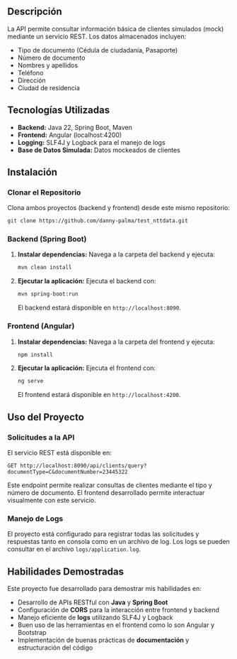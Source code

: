 ## Descripción
La API permite consultar información básica de clientes simulados (mock) mediante un servicio REST. Los datos almacenados incluyen:
- Tipo de documento (Cédula de ciudadanía, Pasaporte)
- Número de documento
- Nombres y apellidos
- Teléfono
- Dirección
- Ciudad de residencia


## Tecnologías Utilizadas
- **Backend:** Java 22, Spring Boot, Maven
- **Frontend:** Angular (localhost:4200)
- **Logging:** SLF4J y Logback para el manejo de logs
- **Base de Datos Simulada:** Datos mockeados de clientes

## Instalación

### Clonar el Repositorio
Clona ambos proyectos (backend y frontend) desde este mismo repositorio:

```bash
git clone https://github.com/danny-palma/test_nttdata.git
```

### Backend (Spring Boot)
1. **Instalar dependencias:**
   Navega a la carpeta del backend y ejecuta:
   ```bash
   mvn clean install
   ```

2. **Ejecutar la aplicación:**
   Ejecuta el backend con:
   ```bash
   mvn spring-boot:run
   ```
   El backend estará disponible en `http://localhost:8090`.

### Frontend (Angular)
1. **Instalar dependencias:**
   Navega a la carpeta del frontend y ejecuta:
   ```bash
   npm install
   ```

2. **Ejecutar la aplicación:**
   Ejecuta el frontend con:
   ```bash
   ng serve
   ```
   El frontend estará disponible en `http://localhost:4200`.

## Uso del Proyecto

### Solicitudes a la API
El servicio REST está disponible en:
```
GET http://localhost:8090/api/clients/query?documentType=C&documentNumber=23445322
```

Este endpoint permite realizar consultas de clientes mediante el tipo y número de documento. El frontend desarrollado permite interactuar visualmente con este servicio.

### Manejo de Logs
El proyecto está configurado para registrar todas las solicitudes y respuestas tanto en consola como en un archivo de log. Los logs se pueden consultar en el archivo `logs/application.log`.

## Habilidades Demostradas
Este proyecto fue desarrollado para demostrar mis habilidades en:
- Desarrollo de APIs RESTful con **Java** y **Spring Boot**
- Configuración de **CORS** para la interacción entre frontend y backend
- Manejo eficiente de **logs** utilizando SLF4J y Logback
- Buen uso de las herramientas en el frontend como lo son Angular y Bootstrap
- Implementación de buenas prácticas de **documentación** y estructuración del código
